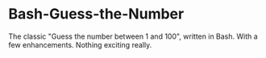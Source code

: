 # Bash-Guess-the-Number
The classic "Guess the number between 1 and 100", written in Bash. With a few enhancements. Nothing exciting really.
